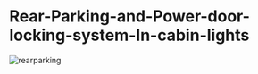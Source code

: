 # Rear-Parking-and-Power-door-locking-system-In-cabin-lights

![rearparking](https://user-images.githubusercontent.com/30493045/48315297-52e31a80-e5fa-11e8-9a85-fa539f13924d.PNG)
